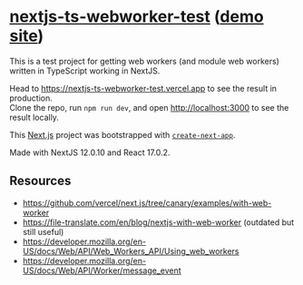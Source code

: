 # [nextjs-ts-webworker-test](https://github.com/discretegames/nextjs-ts-webworker-test) ([demo site](https://nextjs-ts-webworker-test.vercel.app/))

This is a test project for getting web workers (and module web workers) written in TypeScript working in NextJS.

Head to <https://nextjs-ts-webworker-test.vercel.app> to see the result in production.  
Clone the repo, run `npm run dev`, and open <http://localhost:3000> to see the result locally.

This [Next.js](https://nextjs.org/) project was bootstrapped with [`create-next-app`](https://github.com/vercel/next.js/tree/canary/packages/create-next-app).

Made with NextJS 12.0.10 and React 17.0.2.

## Resources

<!-- markdownlint-disable MD030 -->

-   <https://github.com/vercel/next.js/tree/canary/examples/with-web-worker>
-   <https://file-translate.com/en/blog/nextjs-with-web-worker> (outdated but still useful)
-   <https://developer.mozilla.org/en-US/docs/Web/API/Web_Workers_API/Using_web_workers>
-   <https://developer.mozilla.org/en-US/docs/Web/API/Worker/message_event>
